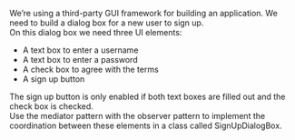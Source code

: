 We’re using a third-party GUI framework for building an application. We need to build a dialog box for a new user to sign up.  
On this dialog box we need three UI elements:  
- A text box to enter a username 
- A text box to enter a password 
- A check box to agree with the terms  
- A sign up button 

The sign up button is only enabled if both text boxes are filled out and the check box is checked.  
Use the mediator pattern with the observer pattern to implement the coordination between these elements in a class called SignUpDialogBox.  